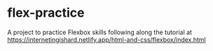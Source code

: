 # flex-practice
A project to practice Flexbox skills following along the tutorial at https://internetingishard.netlify.app/html-and-css/flexbox/index.html